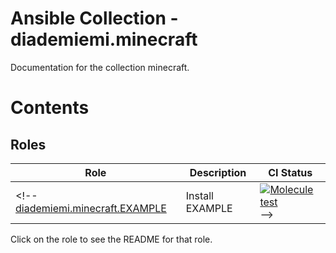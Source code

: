 Ansible Collection - diademiemi.minecraft
========================================
Documentation for the collection minecraft.

Contents 
========

Roles
------
Role | Description | CI Status
--- | --- | ---
<!-- [diademiemi.minecraft.EXAMPLE](./roles/minecraft/) | Install EXAMPLE | [![Molecule test](https://github.com/diademiemi/ansible_collection_diademiemi.minecraft/actions/workflows/ansible-role-EXAMPLE.yml/badge.svg)](https://github.com/diademiemi/ansible_collection_diademiemi.minecraft/actions/workflows/ansible-role-EXAMPLE.yml) -->

Click on the role to see the README for that role.  

